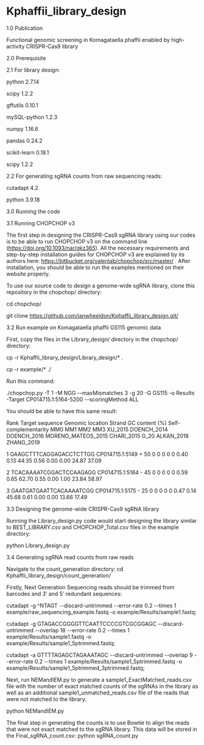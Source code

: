 # Kphaffii_library_design
1.0 Publication

Functional genomic screening in Komagataella phaffii enabled by high-activity CRISPR-Cas9 library

2.0 Prerequisite

2.1 For library design:

python 2.7.14

scipy 1.2.2

gffutils 0.10.1

mySQL-python 1.2.3

numpy 1.16.6

pandas 0.24.2

scikit-learn 0.18.1

scipy 1.2.2


2.2 For generating sgRNA counts from raw sequencing reads: 

cutadapt 4.2

python 3.9.18


3.0 Running the code

3.1 Running CHOPCHOP v3

The first step in designing the CRISPR-Cas9 sgRNA library using our codes is to be able to run CHOPCHOP v3 on the command line (https://doi.org/10.1093/nar/gkz365). All the necessary requirements and step-by-step installation guides for CHOPCHOP v3 are explained by its authors here: https://bitbucket.org/valenlab/chopchop/src/master/ . After installation, you should be able to run the examples mentioned on their website properly.

To use our source code to design a genome-wide sgRNA library, clone this repository in the chopchop/ directory: 

cd chopchop/

git clone https://github.com/ianwheeldon/Kphaffii_library_design.git/


3.2 Run example on Komagataella phaffii GS115 genomic data

First, copy the files in the Library_design/ directory in the chopchop/ directory:  

cp -r Kphaffii_library_design/Library_design/* .

cp -r example/* ./

Run this command:

./chopchop.py -T 1 -M NGG --maxMismatches 3 -g 20 -G GS115 -o Results -Target CP014715.1:5164-5200 --scoringMethod ALL

You should be able to have this same result:

Rank   Target sequence Genomic location        Strand  GC content (%)  Self-complementarity    MM0     MM1     MM2     MM3     XU_2015 DOENCH_2014     DOENCH_2016     MORENO_MATEOS_2015        CHARI_2015      G_20    ALKAN_2018      ZHANG_2019

1       GAAGCTTTCAGGAGACCTCTTGG CP014715.1:5149 +       50      0       0       0       0       0       0.40    0.13    44.35   0.56    0.00    0.00    24.87   37.09

2       TCACAAAATCGGACTCCAAGAGG CP014715.1:5164 -       45      0       0       0       0       0       0.59    0.65    62.70   0.55    0.00    1.00    23.84   58.97

3       GAATGATGAATTCACAAAATCGG CP014715.1:5175 -       25      0       0       0       0       0       0.47    0.14    45.68   0.61    0.00    0.00    13.66   17.49


3.3 Designing the genome-wide CRISPR-Cas9 sgRNA library

Running the Library_design.py code would start designing the library similar to BEST_LIBRARY.csv and CHOPCHOP_Total.csv files in the example directory:

python Library_design.py


3.4 Generating sgRNA read counts from raw reads 

Navigate to the count_generation directory: cd Kphaffii_library_design/count_generation/

Firstly, Next Generation Sequencing reads should be trimmed from barcodes and 3’ and 5’ redundant sequences:

cutadapt -g ^NTAGT --discard-untrimmed --error-rate 0.2 --times 1 example/raw_sequencing_example.fastq -o example/Results/sample1.fastq;

cutadapt -g GTAGACCGGGGTTCAATTCCCCGTCGCGGAGC --discard-untrimmed --overlap 18 --error-rate 0.2 --times 1 example/Results/sample1.fastq -o example/Results/sample1_5ptrimmed.fastq;

cutadapt -a GTTTTAGAGCTAGAAATAGC  --discard-untrimmed --overlap 9 --error-rate 0.2 --times 1 example/Results/sample1_5ptrimmed.fastq -o example/Results/sample1_5ptrimmed_3ptrimmed.fastq;

Next, run NEMandIEM.py to generate a sample1_ExactMatched_reads.csv file with the number of exact matched counts of the sgRNAs in the library as well as an additional sample1_unmatched_reads.csv file of the reads that were not matched to the library.

python NEMandIEM.py

The final step in generating the counts is to use Bowtie to align the reads that were not exact matched to the sgRNA library. This data will be stored in the Final_sgRNA_count.csv:
python sgRNA_count.py


